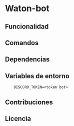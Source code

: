 # Waton-bot

## Funcionalidad
## Comandos
## Dependencias
## Variables de entorno
```env
    DISCORD_TOKEN=<token bot>
```

## Contribuciones
## Licencia
